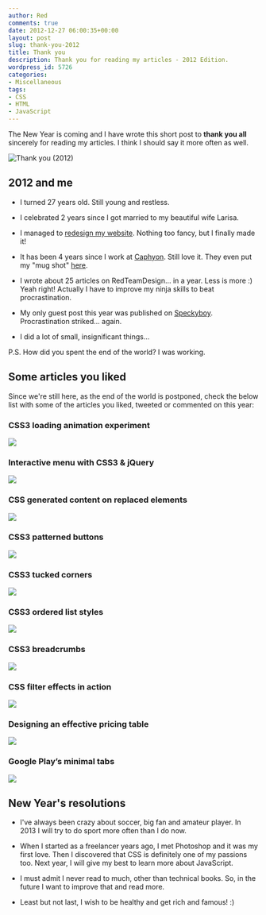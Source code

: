 ```yaml
---
author: Red
comments: true
date: 2012-12-27 06:00:35+00:00
layout: post
slug: thank-you-2012
title: Thank you
description: Thank you for reading my articles - 2012 Edition.
wordpress_id: 5726
categories:
- Miscellaneous
tags:
- CSS
- HTML
- JavaScript
---
```


The New Year is coming and I have wrote this short post to **thank you all** sincerely for reading my articles. I think I should say it more often as well.

![Thank you (2012)](http://www.red-team-design.com/wp-content/uploads/2012/12/thank-you.png)

<!-- more -->


## 2012 and me
	
  * I turned 27 years old. Still young and restless.
	
  * I celebrated 2 years since I got married to my beautiful wife Larisa.
	
  * I managed to [redesign my website](http://www.red-team-design.com/new-responsive-design-for-rtd). Nothing too fancy, but I finally made it!
	
  * It has been 4 years since I work at [Caphyon](http://www.caphyon.com/). Still love it. They even put my "mug shot" [here](http://www.advancedwebranking.com/team/).
	
  * I wrote about 25 articles on RedTeamDesign... in a year. Less is more :) Yeah right! Actually I have to improve my ninja skills to beat procrastination.
	
  * My only guest post this year was published on [Speckyboy](http://speckyboy.com/2012/02/15/how-to-build-a-stylish-css3-search-box/). Procrastination striked... again.
	
  * I did a lot of small, insignificant things...

P.S. How did you spent the end of the world? I was working.

## Some articles you liked

Since we're still here, as the end of the world is postponed, check the below list with some of the articles you liked, tweeted or commented on this year:

### CSS3 loading animation experiment

[![](http://www.red-team-design.com/wp-content/uploads/2012/03/css3-loading-animation.png)](http://www.red-team-design.com/css3-loading-animation-experiment)

### Interactive menu with CSS3 & jQuery

[![](http://www.red-team-design.com/wp-content/uploads/2012/04/interactive-menu-with-css3-jquery-preview.png)](http://www.red-team-design.com/interactive-menu-with-css3-jquery)

### CSS generated content on replaced elements

[![](http://www.red-team-design.com/wp-content/uploads/2012/06/css-generated-content-replaced-elements.png)](http://www.red-team-design.com/css-generated-content-replaced-elements)

### CSS3 patterned buttons

[![](http://www.red-team-design.com/wp-content/uploads/2012/09/css3-patterned-buttons.png)](http://www.red-team-design.com/css3-patterned-buttons)

### CSS3 tucked corners

[![](http://www.red-team-design.com/wp-content/uploads/2012/10/css3-tucked-corners.jpg)](http://www.red-team-design.com/css3-tucked-corners)

### CSS3 ordered list styles

[![](http://www.red-team-design.com/wp-content/uploads/2012/02/css3-ordered-list-styles.png)](http://www.red-team-design.com/css3-ordered-list-styles)

### CSS3 breadcrumbs

[![](http://www.red-team-design.com/wp-content/uploads/2012/01/css3-breadcrumbs.png)](http://www.red-team-design.com/css3-breadcrumbs)

### CSS filter effects in action

[![](http://www.red-team-design.com/wp-content/uploads/2012/05/css-filter-effects-in-action.png)](http://www.red-team-design.com/css-filter-effects-in-action)

### Designing an effective pricing table

[![](http://www.red-team-design.com/wp-content/uploads/2012/07/css3-pricing-table.png)](http://www.red-team-design.com/designing-an-effective-pricing-table)

### Google Play’s minimal tabs

[![](http://www.red-team-design.com/wp-content/uploads/2012/05/minimal-tabs-css3-jquery.png)](http://www.red-team-design.com/google-play-minimal-tabs-with-css3-jquery)

## New Year's resolutions

	
  * I've always been crazy about soccer, big fan and amateur player. In 2013 I will try to do sport more often than I do now.
	
  * When I started as a freelancer years ago, I met Photoshop and it was my first love. Then I discovered that CSS is definitely one of my passions too. Next year, I will give my best to learn more about JavaScript.
	
  * I must admit I never read to much, other than technical books. So, in the future I want to improve that and read more.
	
  * Least but not last, I wish to be healthy and get rich and famous! :)